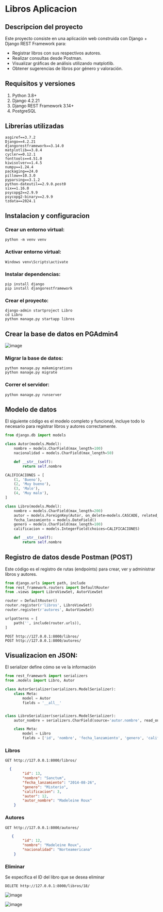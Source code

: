 # Libros Aplicacion

## Descripcion del proyecto
Este proyecto consiste en una aplicación web construida con Django + Django REST Framework para:

- Registrar libros con sus respectivos autores.
- Realizar consultas desde Postman.
- Visualizar gráficas de análisis utilizando matplotlib.
- Obtener sugerencias de libros por género y valoración.

## Requisitos y versiones

1. Python 3.8+
2. Django 4.2.21
3. Django REST Framework 3.14+
4. PostgreSQL

## Librerías utilizadas

```
asgiref==3.7.2
Django==4.2.21
djangorestframework==3.14.0
matplotlib==3.8.4
cycler==0.12.1
fonttools==4.51.0
kiwisolver==1.4.5
numpy==1.24.4
packaging==24.0
pillow==10.3.0
pyparsing==3.1.2
python-dateutil==2.9.0.post0
six==1.16.0
psycopg2==2.9.9
psycopg2-binary==2.9.9
tzdata==2024.1
```

## Instalacion y configuracion 

### Crear un entorno virtual:
```
python -m venv venv
```

### Activar entorno virtual:
```
Windows venv\Scripts\activate
```

### Instalar dependencias:
```
pip install django
pip install djangorestframework
```

### Crear el proyecto:
```
django-admin startproject Libro 
cd Libro
python manage.py startapp libros
```

## Crear la base de datos en PGAdmin4
![image](https://github.com/user-attachments/assets/d7ebb0d8-d411-4085-865d-b01f7c80602d)

### Migrar la base de datos:
```
python manage.py makemigrations
python manage.py migrate
```

### Correr el servidor:
```
python manage.py runserver
```

## Modelo de datos

El siguiente código es el modelo completo y funcional, incluye todo lo necesario para registrar libros y autores correctamente.

```python
from django.db import models

class Autor(models.Model):
    nombre = models.CharField(max_length=100)
    nacionalidad = models.CharField(max_length=50)

    def __str__(self):
        return self.nombre

CALIFICACIONES = [
    (1, 'Bueno'),
    (2, 'Muy bueno'),
    (3, 'Malo'),
    (4, 'Muy malo'),
]

class Libro(models.Model):
    nombre = models.CharField(max_length=200)
    autor = models.ForeignKey(Autor, on_delete=models.CASCADE, related_name="libros")
    fecha_lanzamiento = models.DateField()
    genero = models.CharField(max_length=100)
    calificacion = models.IntegerField(choices=CALIFICACIONES)

    def __str__(self):
        return self.nombre

```

## Registro de datos desde Postman (POST)

Este código es el registro de rutas (endpoints) para crear, ver y administrar libros y autores.

```python
from django.urls import path, include
from rest_framework.routers import DefaultRouter
from .views import LibroViewSet, AutorViewSet

router = DefaultRouter()
router.register(r'libros', LibroViewSet)
router.register(r'autores', AutorViewSet)

urlpatterns = [
    path('', include(router.urls)),
]
```

```http
POST http://127.0.0.1:8000/libros/
POST http://127.0.0.1:8000/autores/

```

## Visualizacion en JSON: 

El serializer define cómo se ve la información

```python
from rest_framework import serializers
from .models import Libro, Autor

class AutorSerializer(serializers.ModelSerializer):
    class Meta:
        model = Autor
        fields = '__all__'


class LibroSerializer(serializers.ModelSerializer):
    autor_nombre = serializers.CharField(source='autor.nombre', read_only=True)

    class Meta:
        model = Libro
        fields = ['id', 'nombre', 'fecha_lanzamiento', 'genero', 'calificacion', 'autor', 'autor_nombre']
```

### Libros

```http
GET http://127.0.0.1:8000/libros/
```
```json
  {
        "id": 13,
        "nombre": "Sanctum",
        "fecha_lanzamiento": "2014-08-26",
        "genero": "Misterio",
        "calificacion": 3,
        "autor": 12,
        "autor_nombre": "Madeleine Roux"
    }
```

### Autores

```http
GET http://127.0.0.1:8000/autores/
```
```json
   {
        "id": 12,
        "nombre": "Madeleine Roux",
        "nacionalidad": "Norteamericana"
    }
```

### Eliminar 

Se especifica el ID del libro que se desea eliminar 

```http
DELETE http://127.0.0.1:8000/libros/18/
```

![image](https://github.com/user-attachments/assets/c2c524e0-f4da-4b91-91e1-fda5b8cc29ab)

![image](https://github.com/user-attachments/assets/4399785f-6be1-415d-8389-869848cbcf92)




